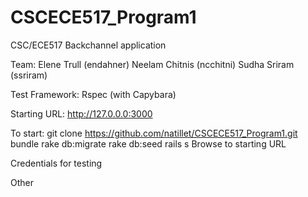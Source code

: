 CSCECE517_Program1
============

CSC/ECE517 Backchannel application

Team:
Elene Trull     (endahner)
Neelam Chitnis  (ncchitni)
Sudha Sriram    (ssriram)

Test Framework: Rspec (with Capybara)

Starting URL: http://127.0.0.0:3000

To start:
git clone https://github.com/natillet/CSCECE517_Program1.git
bundle
rake db:migrate
rake db:seed
rails s
Browse to starting URL

Credentials for testing

Other
